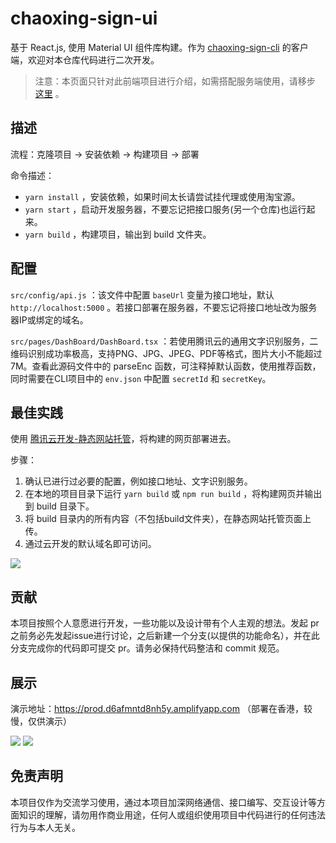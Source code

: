 # chaoxing-sign-ui

基于 React.js, 使用 Material UI 组件库构建。作为 [chaoxing-sign-cli](https://github.com/cxOrz/chaoxing-sign-cli) 的客户端，欢迎对本仓库代码进行二次开发。

> 注意：本页面只针对此前端项目进行介绍，如需搭配服务端使用，请移步 [这里](https://github.com/cxOrz/chaoxing-sign-cli#%E8%BF%90%E8%A1%8C%E6%8E%A5%E5%8F%A3%E6%9C%8D%E5%8A%A1) 。

## 描述

流程：克隆项目 -> 安装依赖 -> 构建项目 -> 部署

命令描述：

- `yarn install` ，安装依赖，如果时间太长请尝试挂代理或使用淘宝源。
- `yarn start` ，启动开发服务器，不要忘记把接口服务(另一个仓库)也运行起来。
- `yarn build` ，构建项目，输出到 build 文件夹。

## 配置

`src/config/api.js` ：该文件中配置 `baseUrl` 变量为接口地址，默认 `http://localhost:5000` 。若接口部署在服务器，不要忘记将接口地址改为服务器IP或绑定的域名。

`src/pages/DashBoard/DashBoard.tsx` ：若使用腾讯云的通用文字识别服务，二维码识别成功率极高，支持PNG、JPG、JPEG、PDF等格式，图片大小不能超过7M。查看此源码文件中的 parseEnc 函数，可注释掉默认函数，使用推荐函数，同时需要在CLI项目中的 `env.json` 中配置 `secretId` 和 `secretKey`。

## 最佳实践

使用 [腾讯云开发-静态网站托管](https://console.cloud.tencent.com/tcb/hosting)，将构建的网页部署进去。

步骤：
1. 确认已进行过必要的配置，例如接口地址、文字识别服务。
2. 在本地的项目目录下运行 `yarn build` 或 `npm run build` ，将构建网页并输出到 build 目录下。
3. 将 build 目录内的所有内容（不包括build文件夹），在静态网站托管页面上传。
4. 通过云开发的默认域名即可访问。

![](https://636c-cloudbase-1a4211-1252446325.tcb.qcloud.la/chaoxing-sign-ui/tcb-hosting.png?)

## 贡献

本项目按照个人意愿进行开发，一些功能以及设计带有个人主观的想法。发起 pr 之前务必先发起issue进行讨论，之后新建一个分支(以提供的功能命名），并在此分支完成你的代码即可提交 pr。请务必保持代码整洁和 commit 规范。

## 展示

演示地址：https://prod.d6afmntd8nh5y.amplifyapp.com （部署在香港，较慢，仅供演示）

![](https://636c-cloudbase-1a4211-1252446325.tcb.qcloud.la/chaoxing-sign-ui/1.png?)
![](https://636c-cloudbase-1a4211-1252446325.tcb.qcloud.la/chaoxing-sign-ui/2.png?)

## 免责声明

本项目仅作为交流学习使用，通过本项目加深网络通信、接口编写、交互设计等方面知识的理解，请勿用作商业用途，任何人或组织使用项目中代码进行的任何违法行为与本人无关。
